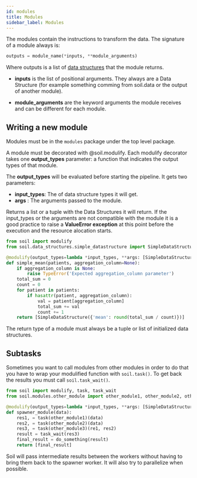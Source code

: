 ```yaml
---
id: modules
title: Modules
sidebar_label: Modules
---
```


The modules contain the instructions to transform the data. The signature of a module always is:

```py
outputs = module_name(*inputs, **module_arguments)
```

Where outputs is a list of [data structures](data-structures) that the module returns.

* **inputs** is the list of positional arguments. They always are a Data Structure (for example something comming from soil.data or the output of another module).

* **module_arguments** are the keyword arguments the module receives and can be different for each module.

## Writing a new module

Modules must be in the `modules` package under the top level package.

A module must be decorated with @soil.modulify. Each modulify decorator takes one **output_types** parameter: a function that indicates the output types of that module.

The **output_types** will be evaluated before starting the pipeline. It gets two parameters:
* **input_types**: The of data structure types it will get.
* **args** : The arguments passed to the module.

Returns a list or a tuple with the Data Structures it will return. If the input_types or the arguments are not compatible with the module it is a good practice to raise a **ValueError exception** at this point before the execution and the resource alocation starts.

```py
from soil import modulify
from soil.data_structures.simple_datastructure import SimpleDataStructure

@modulify(output_types=lambda *input_types, **args: [SimpleDataStructure])
def simple_mean(patients, aggregation_column=None):
    if aggregation_column is None:
        raise TypeError('Expected aggregation_column parameter')
    total_sum = 0
    count = 0
    for patient in patients:
        if hasattr(patient, aggregation_column):
            val = patient[aggregation_column]
            total_sum += val
            count += 1
    return [SimpleDataStructure({'mean': round(total_sum / count)})]
```

The return type of a module must always be a tuple or list of initialized data structures.


## Subtasks
Sometimes you want to call modules from other modules in order to do that you have to wrap your modulified function with `soil.task()`. To get back the results you must call `soil.task_wait()`.

```python
from soil import modulify, task, task_wait
from soil.modules.other_module import other_module1, other_module2, other_module3

@modulify(output_types=lambda *input_types, **args: [SimpleDataStructure])
def spawner_module(data):
    res1, = task(other_module1)(data)
    res2, = task(other_module2)(data)
    res3, = task(other_module3)(re1, res2)
    result = task_wait(res3)
    final_result = do_something(result)
    return [final_result]
```

Soil will pass intermediate results between the workers without having to bring them back to the spawner worker. It will also try to parallelize when possible.

